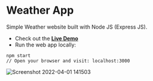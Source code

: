 # Weather App

Simple Weather website built with Node JS (Express JS).

- Check out the **[Live Demo](https://madhu-weather-website.herokuapp.com/)**
- Run the web app locally:

```
npm start
// Open your browser and visit: localhost:3000
```

![Screenshot 2022-04-01 141503](https://user-images.githubusercontent.com/90919727/161229346-709029be-30e9-421f-a06f-3cef76cfd466.png)
